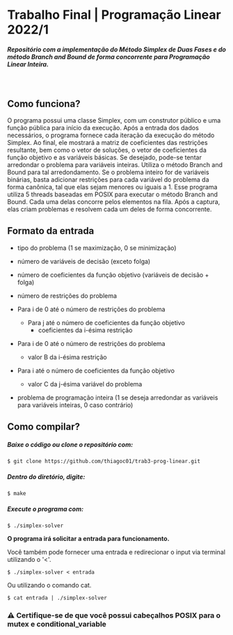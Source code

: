 # Trabalho Final | Programação Linear 2022/1


##### Repositório com a implementação do Método Simplex de Duas Fases e do método Branch and Bound de forma concorrente para Programação Linear Inteira.


&nbsp;

## Como funciona?

O programa possui uma classe Simplex, com um construtor público e uma função pública para início da execução.
Após a entrada dos dados necessários, o programa fornece cada iteração da execução do método Simplex.
Ao final, ele mostrará a matriz de coeficientes das restrições resultante, bem como o vetor de soluções, o vetor de
coeficientes da função objetivo e as variáveis básicas. Se desejado, pode-se tentar arredondar o problema para variáveis inteiras.
Utiliza o método Branch and Bound para tal arredondamento. Se o problema inteiro for de variáveis binárias, basta adicionar restrições
para cada variável do problema da forma canônica, tal que elas sejam menores ou iguais a 1.
Esse programa utiliza 5 threads baseadas em POSIX para executar o método Branch and Bound.
Cada uma delas concorre pelos elementos na fila. Após a captura, elas criam problemas e resolvem cada um deles de forma concorrente.

## Formato da entrada

- tipo do problema (1 se maximização, 0 se minimização)
- número de variáveis de decisão (exceto folga)
- número de coeficientes da função objetivo (variáveis de decisão + folga)
- número de restrições do problema

- Para i de 0 até o número de restrições do problema
    - Para j até o número de coeficientes da função objetivo
        - coeficientes da i-ésima restrição

- Para i de 0 até o número de restrições do problema
    - valor B da i-ésima restrição

- Para i até o número de coeficientes da função objetivo
    - valor C da j-ésima variável do problema

- problema de programação inteira (1 se deseja arredondar as variáveis para variáveis inteiras, 0 caso contrário)

## Como compilar?

##### Baixe o código ou clone o repositório com:

```
$ git clone https://github.com/thiagoc01/trab3-prog-linear.git
```

##### Dentro do diretório, digite:

```
$ make
```

##### Execute o programa com:

```
$ ./simplex-solver
```

**O programa irá solicitar a entrada para funcionamento.**

Você também pode fornecer uma entrada e redirecionar o input via terminal utilizando o '<'.

```
$ ./simplex-solver < entrada
```

Ou utilizando o comando cat.

```
$ cat entrada | ./simplex-solver
```

### :warning: Certifique-se de que você possui cabeçalhos POSIX para o mutex e conditional_variable
